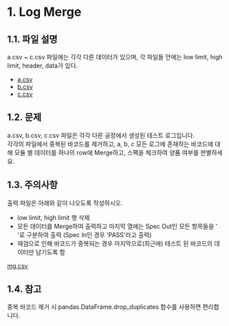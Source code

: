 
# 1. Log Merge

## 1.1. 파일 설명

a.csv ~ c.csv 파일에는 각각 다른 데이터가 있으며, 각 파일들 안에는 low limit, high limit, header, data가 있다.

- [a.csv](a.csv)
- [b.csv](b.csv)
- [c.csv](c.csv)

## 1.2. 문제

a.csv, b.csv, c.csv 파일은 각각 다른 공정에서 생성된 테스트 로그입니다.  
각각의 파일에서 중복된 바코드를 제거하고, a, b, c 모든 로그에 존재하는 바코드에 대해 모듈 별 데이터를 하나의 row에 Merge하고, 스팩을 체크하여 양품 여부를 판별하세요.

## 1.3. 주의사항

출력 파일은 아래와 같이 나오도록 작성하시오.

- low limit, high limit 행 삭제
- 모든 데이터를 Merge하여 출력하고 마지막 열에는 Spec Out인 모든 항목들을 ' '로 구분하여 출력 (Spec In인 경우 'PASS'라고 출력)
- 재검으로 인해 바코드가 중복되는 경우 마지막으로(최근에) 테스트 된  바코드의 데이터만 남기도록 함

[mg.csv](mg.csv)

## 1.4. 참고

중복 바코드 제거 시 pandas.DataFrame.drop_duplicates 함수를 사용하면 편리합니다.

